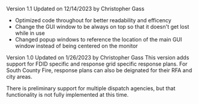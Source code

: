 Version 1.1 Updated on 12/14/2023 by Christopher Gass
- Optimized code throughout for better readability and efficency
- Change the GUI window to be always on top so that it doesn't get lost while in use
- Changed popup windows to reference the location of the main GUI window instead of being centered on the monitor

Version 1.0 Updated on 1/26/2023 by Christopher Gass
This version adds support for FDID specific and response grid specific response plans. For South County Fire, response plans can also be deignated for their RFA and city areas. 

There is preliminary support for multiple dispatch agencies, but that functionality is not fully implemented at this time. 